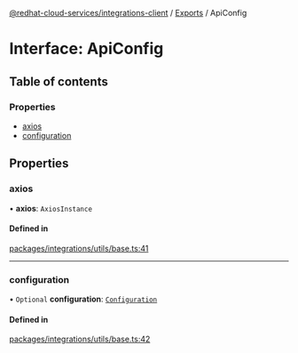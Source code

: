 [@redhat-cloud-services/integrations-client](../README.md) / [Exports](../modules.md) / ApiConfig

# Interface: ApiConfig

## Table of contents

### Properties

- [axios](ApiConfig.md#axios)
- [configuration](ApiConfig.md#configuration)

## Properties

### axios

• **axios**: `AxiosInstance`

#### Defined in

[packages/integrations/utils/base.ts:41](https://github.com/RedHatInsights/javascript-clients/blob/master/packages/integrations/utils/base.ts#L41)

___

### configuration

• `Optional` **configuration**: [`Configuration`](../classes/Configuration.md)

#### Defined in

[packages/integrations/utils/base.ts:42](https://github.com/RedHatInsights/javascript-clients/blob/master/packages/integrations/utils/base.ts#L42)
